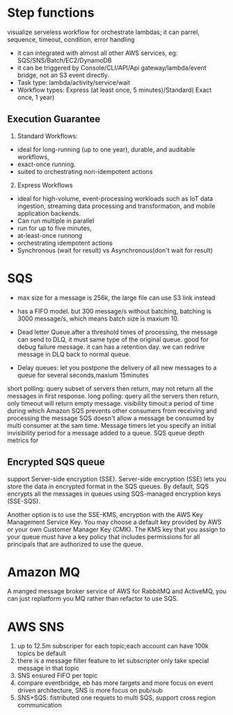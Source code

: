 # Step functions

visualize serveless workflow for orchestrate lambdas; it can parrel, sequence, timeout, condition, error handling

- it can integrated with almost all other AWS services, eg: SQS/SNS/Batch/EC2/DynamoDB
- it can be triggered by Console/CLI/API/Api gateway/lambda/event bridge, not an S3 event directly.
- Task type: lambda/activity/service/wait
- Workflow types: Express (at least once, 5 minutes)/Standard( Exact once, 1 year)

## Execution Guarantee

1. Standard Workflows:

- ideal for long-running (up to one year), durable, and auditable workflows,
- exact-once running.
- suited to orchestrating non-idempotent actions

2. Express Workflows

- ideal for high-volume, event-processing workloads such as IoT data ingestion, streaming data processing and transformation, and mobile application backends.
- Can run multiple in parallel
- run for up to five minutes,
- at-least-once runnong
- orchestrating idempotent actions
- Synchronous (wait for result) vs Asynchronous(don't wait for result)

##

# SQS

- max size for a message is 256k, the large file can use S3 link instead
- has a FIFO model. but 300 message/s without batching, batching is 3000 message/s, which means batch size is maxium 10.

- Dead letter Queue.after a threshold times of processing, the message can send to DLQ, it must same type of the original queue. good for debug failure message. it can has a retention day. we can redrive message in DLQ back to normal queue.
- Delay queues: let you postpone the delivery of all new messages to a queue for several seconds,maxium 15minutes

short polling: query subset of servers then return, may not return all the messages in first response.
long polling: query all the servers then return, only timeout will return empty message.
visibility timout:a period of time during which Amazon SQS prevents other consumers from receiving and processing the message
SQS doesn't allow a message be consumed by multi consumer at the sam time.
Message timers let you specify an initial invisibility period for a message added to a queue.
SQS queue depth metrics for

## Encrypted SQS queue

support Server-side encryption (SSE). Server-side encryption (SSE) lets you store the data in encrypted format in the SQS queues. By default, SQS encrypts all the messages in queues using SQS-managed encryption keys (SSE-SQS).

Another option is to use the SSE-KMS, encryption with the AWS Key Management Service Key. You may choose a default key provided by AWS or your own Customer Manager Key (CMK). The KMS key that you assign to your queue must have a key policy that includes permissions for all principals that are authorized to use the queue.

# Amazon MQ

A manged message broker service of AWS for RabbitMQ and ActiveMQ, you can just replatform you MQ rather than refactor to use SQS.

# AWS SNS

1. up to 12.5m subscriper for each topic;each account can have 100k topics be default
2. there is a message filter feature to let subscripter only take special message in that topic
3. SNS ensured FIFO per topic
4. compare eventbridge, eb has more targets and more focus on event driven architecture, SNS is more focus on pub/sub
5. SNS+SQS: fistributed one requets to multi SQS, support cross region communication
